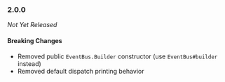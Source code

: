 ### 2.0.0

_Not Yet Released_

#### Breaking Changes

- Removed public `EventBus.Builder` constructor (use `EventBus#builder` instead)
- Removed default dispatch printing behavior